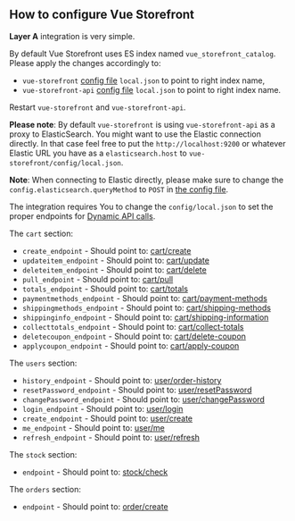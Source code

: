 ## How to configure Vue Storefront

**Layer A** integration is very simple.

By default Vue Storefront uses ES index named `vue_storefront_catalog`. Please apply the changes accordingly to:
- `vue-storefront` [config file](https://github.com/DivanteLtd/vue-storefront/tree/master/config) `local.json` to point to right index name,
- `vue-storefront-api` [config file](https://github.com/DivanteLtd/vue-storefront-api/tree/master/config) `local.json` to point to right index name.

Restart `vue-storefront` and `vue-storefront-api`.

**Please note**: By default `vue-storefront` is using `vue-storefront-api` as a proxy to ElasticSearch. You might want to use the Elastic connection directly. In that case feel free to put the `http://localhost:9200` or whatever Elastic URL you have as a `elasticsearch.host` to `vue-storefront/config/local.json`.

**Note**: When connecting to Elastic directly, please make sure to change the `config.elasticsearch.queryMethod` to `POST` in [the config file](https://github.com/DivanteLtd/vue-storefront/blob/8f3ce717a823ef3a5c7469082b8a8bcb36abb5c1/config/default.json#L56).

The integration requires You to change the `config/local.json` to set the proper endpoints for [Dynamic API calls](Dynamic%20API%20specification.md).

The `cart` section: 
- `create_endpoint` - Should point to: [cart/create](Dynamic%20API%20specification.md#post-vsbridgecartcreate)
- `updateitem_endpoint` - Should point to: [cart/update](Dynamic%20API%20specification.md#post-vsbridgecartupdate)
- `deleteitem_endpoint` - Should point to: [cart/delete](Dynamic%20API%20specification.md#post-vsbridgecartdelete)
- `pull_endpoint` - Should point to: [cart/pull](Dynamic%20API%20specification.md#get-vsbridgecartpull)
- `totals_endpoint` - Should point to: [cart/totals](Dynamic%20API%20specification.md#get-vsbridgecarttotals)
- `paymentmethods_endpoint` - Should point to: [cart/payment-methods](Dynamic%20API%20specification.md#get-vsbridgecartpayment-methods)
- `shippingmethods_endpoint` - Should point to: [cart/shipping-methods](Dynamic%20API%20specification.md#post-vsbridgecartshipping-methods) 
- `shippinginfo_endpoint` - Should point to: [cart/shipping-information](Dynamic%20API%20specification.md#post-vsbridgecartshipping-information)
- `collecttotals_endpoint` - Should point to: [cart/collect-totals](Dynamic%20API%20specification.md#post-vsbridgecartcollect-totals)
- `deletecoupon_endpoint` - Should point to: [cart/delete-coupon](Dynamic%20API%20specification.md#post-vsbridgecartdelete-coupon)
- `applycoupon_endpoint` - Should point to: [cart/apply-coupon](Dynamic%20API%20specification.md#post-vsbridgecartapply-coupon)

The `users` section:
- `history_endpoint` - Should point to: [user/order-history](Dynamic%20API%20specification.md#get-vsbridgeuserorder-history)
- `resetPassword_endpoint` - Should point to: [user/resetPassword](Dynamic%20API%20specification.md#post-vsbridgeuserresetpassword)
- `changePassword_endpoint` - Should point to: [user/changePassword](Dynamic%20API%20specification.md#post-vsbridgeuserchangepassword)
- `login_endpoint` - Should point to: [user/login](Dynamic%20API%20specification.md#post-vsbridgeuserlogin)
- `create_endpoint` - Should point to: [user/create](Dynamic%20API%20specification.md#post-vsbridgeusercreate)
- `me_endpoint` - Should point to: [user/me](Dynamic%20API%20specification.md#get-vsbridgeuserme)
- `refresh_endpoint` - Should point to: [user/refresh](Dynamic%20API%20specification.md#post-vsbridgeuserrefresh)

The `stock` section:
- `endpoint` - Should point to: [stock/check](Dynamic%20API%20specification.md#get-vsbridgestockchecksku)

The `orders` section:
- `endpoint` - Should point to: [order/create](Dynamic%20API%20specification.md#post-vsbridgeordercreate)